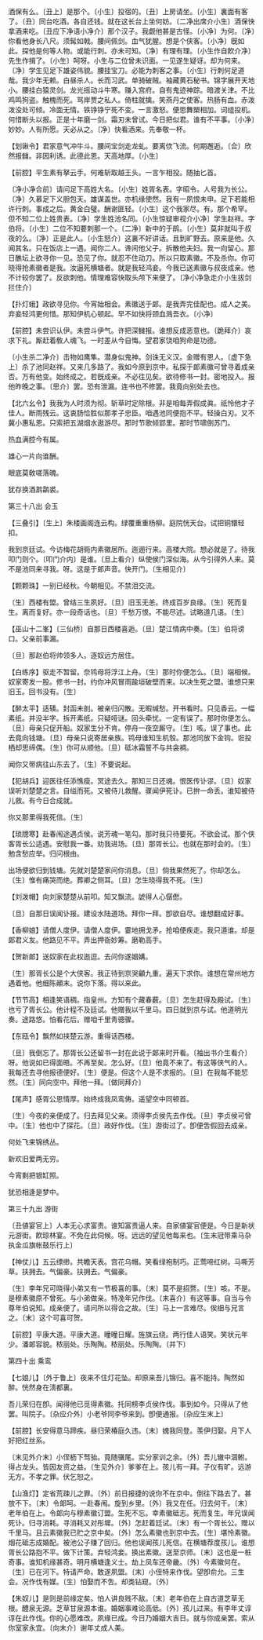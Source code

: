 <!-- { "loadSidebar": true } -->
酒保有么。〔丑上〕是那个。〔小生〕投宿的。〔丑〕上房请坐。〔小生〕裏面有客了。〔丑〕同台吃酒。各自还钱。就在这长台上坐何妨。〔二净出席介小生〕酒保快拿酒来吃。〔丑应下净语小净介〕那个汉子。我觑他甚是古怪。〔小净〕为何。〔净〕你看他身长八尺。须髯如戟。腰间佩剑。血气犹腥。想是个侠客。〔小净〕旣如此。探他是何等人物。或能行刺。亦未可知。〔净〕有理有理。〔小生作自飮介净〕先生作揖了。〔小生〕呵呀。小生与二位曾未识面。一见遂生疑讶。却为何来。〔净〕学生见足下雄姿伟貌。腰挂宝刀。必能为刺客之事。〔小生〕行刺何足道哉。我少年无赖。白昼杀人。长而习武。单骑破贼。袖藏黄石秘书。锦字展开天地小。腰挂白猿灵剑。龙光摇动斗牛寒。赚入宫府。自有鬼迹神踪。暗渡关津。不比鸡鸣狗盗。触槐而死。骂岸贾之私人。倚柱就擒。笑燕丹之使客。热肠有血。赤泼泼没处可倾。冷面无情。铁铮铮宁死不变。一言激怒。便思舞槊相加。词组投机。何惜断头以报。正是十年磨一剑。霜刃未曾试。今日把似君。谁有不平事。〔小净〕妙妙。人有所愿。天必从之。〔净〕快看酒来。先奉敬一杯。 

【划锹令】君家意气冲牛斗。腰间宝剑走龙虬。要离佽飞流。何期邂逅。〔合〕欣然报雠。非因利诱。此德此恩。天高地厚。〔小生〕 

【前腔】平生素有拏云手。何难斩取越王头。一言乍相投。随抽匕首。

〔净小净合前〕请问足下高姓大名。〔小生〕姓胥名表。字昭令。人号我为长公。〔净〕久慕足下义胆包天。雄谋盖世。亦机缘使然。我有一夙恨未申。足下若能相许行刺。事成之后。黄金白璧。酬谢匪轻。〔小生〕这个我家尽。有。那个希罕。但不知二位上姓贵表。〔净〕学生姓池名同。〔小生惊疑审视介小净〕学生赵祥。字伯将。〔小生〕二位不知要刺那一个。〔二净〕新中的于鹃。〔小生〕莫非就叫于叔夜的么。〔净〕正是此人。〔小生怒介〕这裏不好讲话。且到旷野去。原来是他。久闻其名。只在饭店上一遇。闻你二人。谗间他父子。拆散他夫妇。我一向留心。那日醮坛上欲寻你一见。恐见了你。就忍不住动刀。所以只取素徽。不及杀你。你可晓得抢素徽者是我。汝逼死横塘者。就是我轻鸿妾。今我已送素徽与叔夜成亲。他不计较你罢了。反欲刺他。情理难容快取头颅下来便了。〔净小净急走介小生拔剑拦住介〕 

【扑灯蛾】政欲寻见你。今宵始相会。素徽送于郞。是我弄完佳配也。成人之美。弃妾轻鸿更何惜。那知伊机心顿起。早不如快将颈血溅吾衣。〔小净〕 

【前腔】未尝识认伊。未尝斗伊气。许把深雠报。谁想反成恶意也。〔跪拜介〕哀求下礼。厮赶着敎人魂飞。一时差从今自悔。望君家饶咱狗命是功德。

〔小生杀二净介〕击物如鹰隼。潜身似鬼神。剑诛无义汉。金赠有恩人。〔虚下急上〕杀了池同赵祥。又来几多路了。我如今原到京中。私探于郞素徽可曾寻着成亲否。万有他变。始终成之。若旣成亲。不必往见矣。欲待修书一封。密地投入。报他昨晚之事。〔思介〕罢。恐有泄漏。连书也不修罢。我竟向别处去也。 

【北六幺令】我我为人时须为彻。斩草时定除根。非是咱每弄假成眞。祇怜他才子佳人。断雨残云。这衷肠恰胜似那孝子忠臣。咱遇池同便抱不平。轻操白刃。又不冀小惠私恩。只索把五湖烟水遨游尽。那时节歌倾郢里。那时节啸倒苏门。

热血满腔今有属。



雄心一片向谁酬。

眼底莫敎嗟落魄。



犹存换酒鹔鹴裘。 

第三十八出
会玉

【三叠引】〔生上〕朱楼画阁连云构。绿覆重重杨柳。庭院恍天台。试把铜镮轻扣。

我到京廷试。今访梅花胡衕内素徽居所。迤逦行来。高楼大院。想必就是了。待我叩门则个。〔叩门介内〕是谁。〔旦上看介〕纵使侯门深似海。从今引得外人来。莫不是池同来寻我。呀。这是于郞声音。快开门。〔生相见介〕 

【颗颗珠】一别已经秋。今朝相见。不禁泪交流。

〔生〕西楼有盟。曾结三生夙好。〔旦〕旧玉无恙。终成百岁良缘。〔生〕死而复生。离而复好。亦一段奇话也。〔旦〕千愁万恨。不能尽述。试略道几语。〔生〕 

【巫山十二峯】〔三仙桥〕自那日西楼喜逅。〔旦〕楚江情病中奏。〔生〕伯将谤口。父亲前事漏。

〔旦〕那赵伯将帅领多人。逐奴远方居住。 

【白练序】驱走不暂留。奈鸨母将浮江上舟。〔生〕那时你便怎么。〔旦〕端相候。奴家寄发一股。修书一封。约你冲风冒雨踰垣破壁而来。以决生死之盟。谁想只来旧玉。回书没有。〔生〕 

【醉太平】适辏。封函未剖。被亲归闪散。无暇缄愁。开书看时。只见香云。一幅素纸。并没半字。拆开素纸。只疑哑谜。回头牵忧。一定有误了。那时你便怎么。〔旦〕母亲只促开船。奴家生分不肯。停舟一夜空厮守。〔生〕咳。误了事也。此去竟向钱塘。〔旦〕母亲只说寄居亲族。鸨母谁知生机彀。那池同放下金钩。诳投栖却思缔偶。〔生〕你可从顺他。〔旦〕砥冰霜誓不与共衾裯。

闻你又带病往山东去了。〔生〕不要说起。 

【犯胡兵】迎医往任添憔瘦。冥途去久。那知三日还魂。恨医传讣谬。〔旦〕奴家误听刘楚楚之言。自缢而死。又被侍儿救醒。骤闻伊死讣。已拚一命丢。谁知被侍儿救。有今日合成就。

你又那里得我死信。〔生〕 

【琐牕寒】赴春闱途遇贞侯。说芳魂一笔勾。那时我只待要死。不欲会试。那个侠客胥长公适遇。安慰我一番。劝我进场。〔旦〕那胥长公。也就在那时会的。〔生〕勉含愁应举。归问根由。

出场便欲归到钱塘。先就刘楚楚家问你消息。〔旦〕倘我果然死了。你却怎么。〔生〕惟有痛哭而绝。葬卿之侧耳。〔旦〕怎生晓得我不死。〔生〕 

【刘泼帽】向刘家楚楚从前叩。知又飘流。諕得人心僝僽。

〔旦〕自那日误闻讣报。建设水陆道场。拜你一拜。卽欲自尽。谁想翻成好事。 

【香柳娘】请僧人度伊。请僧人度伊。霎地拥戈矛。抢咱便疾走。我只道谁。却是郞君义友。他路见不平。弄出押衙妙筹。磨勒高手。

【贺新郞】送奴家在此权迤逗。去问你遂姻媾。

〔生〕那胥长公是个大侠客。我正待到京哭龥九重。遍天下求你。谁想在常州地方遇着他。他细陈顚末。说你下落。得以来此。 

【节节高】相逢笑语稠。指皇州。方知有个藏春薮。〔旦〕怎生赶得及殿试。〔生〕也亏了胥长公。他计程不及廷试。他赠我以千里马。四日就到京与试。他道明光奏。途路悠。怕看花后。赠咱千里靑骢骤。

【东瓯令】飘然如挟楚云游。重得话西楼。

〔旦〕我倒忘了。那胥长公还留书一封在此说于郞来时开看。〔袖出书介生看介〕呀。他说如已得面晤。不再至矣。怎么好。〔旦〕他竟不来了。有这等侠气的人。我每还去寻他报德便好。〔生〕便是。但这个人是不求报的。〔旦〕在我每不能恝然。〔生〕同向空中。拜他一拜。〔做同拜介〕 

【尾声】感胥公恩情厚。始终成我凤鸾俦。遥望空中同顿首。

〔生〕今夜的亲便成了。归去拜见父亲。须得李贞侯先去作伐。〔旦〕李贞侯可曾中。〔生〕他也中了探花。〔旦〕政好作伐。〔生〕游街过了。卽便吿假回去成亲。 

何处飞来锦绣丛。



新欢旧爱两无穷。

今宵剩把银缸照。



犹恐相逢是梦中。 

第三十九出
游街

〔丑値宴官上〕人本无心求富贵。谁知富贵逼人来。自家値宴官便是。今日是新状元游街。飮琼林宴。不免在此伺候。呀。远远的望见他每来也。〔生末冠带乘马杂执金瓜旗帐鼓乐行上〕 

【神仗儿】五云缥缈。共瞻天表。宫花乌帽。笑看绿袍制巧。正莺啼红树。马嘶芳草。扶拥去。气偏豪。扶拥去。气偏豪。

〔生〕李年兄可晓得小弟又有一节极喜的事。〔末〕莫不是招赘。〔生〕咳。不是。是穆素徽原不曾死。与小弟做亲。特凂年兄作伐。〔末喜介〕有这等事。自当与令尊年伯说知。成亲便了。请问所以得合之故。〔生〕马上一言难尽。俟细与兄言之。〔末〕这个可喜可贺。 

【前腔】平康大道。平康大道。曈曈日耀。旌旗云绕。两行佳人语笑。笑状元年少。潘郞容貌。秾丽处。乐陶陶。秾丽处。乐陶陶。〔并下〕 

第四十出
乘鸾

【七娘儿】〔外于鲁上〕夜来不住灯花坠。却原来吾儿锦归。喜不能持。陶然如醉。恍然身在淸都裏。

吾儿荣归在卽。闻得他已觅得素徽。托同榜李贞侯作伐。事到如今。只得从了他罢。叫院子。〔杂应介外〕小老爷同李爷来到。卽便通报。〔杂应生末上〕 

【前腔】长安得意马蹄疾。昼归荣椿庭久违。〔末〕媿我同登。羡伊归娶。月下人好把红丝系。

〔末见外介末〕小侄枥下驽骀。竟随骥尾。实分家训之余。〔外〕吾儿辙中涸鲋。得占龙头。皆因友资之益。〔生见外介〕爹爹在上。孩儿有一拜。子仪有旷。远游无方。不孝之罪。伏乞恕之。 

【山渔灯】定省荒疎儿之罪。〔外〕前日报捷的说你不在京中。倒往下路去了。甚放不下。〔末〕令郞呵。一赴春闱。旋到乡里。〔外〕我又在任。归去何干。〔末〕老年伯在上。令郞向与穆素徽订盟。生死不忘。幸素徽砥志。死而复生。年兄误闻死讣。归寻消耗。寻消耗又对彤墀。〔外〕怎赶着廷试。〔末〕有一个胥长公。赠以千里马。且云素徽我已贮之京中矣。〔外〕怎么素徽也到京中去。〔生〕堪怜素徽。烟花砥志成婚配。被池公子赚了回归。他也误闻孩儿死信。在横塘荐度孩儿。谁想胥长公路抱不平。做下计策。弃轻鸿妾。换出素徽。送至京师。〔末〕这也是一桩奇事。谁知机缘甚奇。明月横塘逢义士。劫上凤车还帝畿。〔外〕今素徽何在。〔生〕已在河下。特请严命。敢遂夙盟。〔末〕小侄特来作伐。望卽俞允。三生会。况作伐有媒。〔生〕怕娶而不吿。却类钻窥。〔外〕 

【朱奴儿】是则是前缘定矣。怕人讲良贱不敌。〔末〕老年伯在上自古道芝草无根。醴泉无源。芝草甘泉源本谁。婚姻事难论高低。〔外〕孩儿过来。有李年丈谆谆在此作伐。你的心愿难改。夙缘已成。今日乃婚姻大吉日。就与你成亲罢。索从你室家永宜。〔向末介〕谢年丈成人美。

